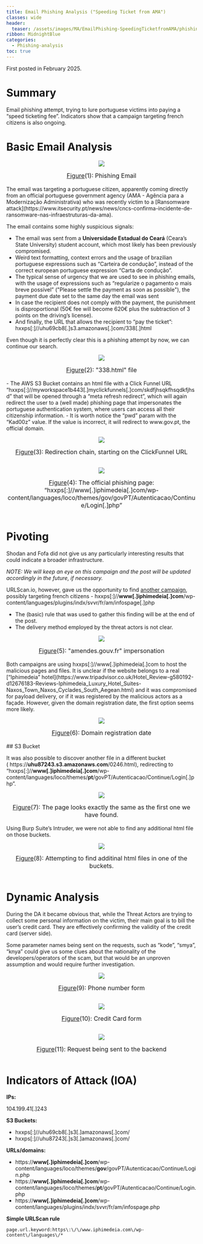 ```yaml
---
title: Email Phishing Analysis ("Speeding Ticket from AMA")
classes: wide
header:
  teaser: /assets/images/MA/EmailPhishing-SpeedingTicketfromAMA/phishing.png
ribbon: MidnightBlue
categories:
  - Phishing-analysis
toc: true
---
```


First posted in February 2025.

# Summary
Email phishing attempt, trying to lure portuguese victims into paying a “speed ticketing fee”. Indicators show that a campaign targeting french citizens is also ongoing.

# Basic Email Analysis

<p align="center">
  <img src="\assets\images\MA\EmailPhishing-SpeedingTicketfromAMA\Email.png" />
</p>
<center><font size="3"> <u>Figure</u>(1): Phishing Email<u></u> </font></center>
<br>
The email was targeting a portuguese citizen, apparently coming directly from an official portuguese government agency (AMA - Agência para a Modernização Administrativa) who was recently victim to a [Ransomware attack](https://www.itsecurity.pt/news/news/cncs-confirma-incidente-de-ransomware-nas-infraestruturas-da-ama).

The email contains some highly suspicious signals:

- The email was sent from a **Universidade Estadual do Ceará** (Ceara’s State University) student account, which most likely has been previously compromised.
- Weird text formatting, context errors and the usage of brazilian portuguese expressions such as “Carteira de condução”, instead of the correct european portuguese expression “Carta de condução”.
- The typical sense of urgency that we are used to see in phishing emails, with the usage of expressions such as “regularize o pagamento o mais breve possível” ("Please settle the payment as soon as possible"), the payment due date set to the same day the email was sent
- In case the recipient does not comply with the payment, the punishment is disproportional (50€ fee will become 620€ plus the subtraction of 3 points on the driving’s license).
- And finally, the URL that allows the recipient to “pay the ticket”: hxxps[:]//uhu69cb8[.]s3.amazonaws[.]com/338[.]html

Even though it is perfectly clear this is a phishing attempt by now, we can continue our search.

<p align="center">
  <img src="\assets\images\MA\EmailPhishing-SpeedingTicketfromAMA\338html.png" />
</p>
<center><font size="3"> <u>Figure</u>(2): "338.html" file<u></u> </font></center>
<br>
- The AWS S3 Bucket contains an html file with a Click Funnel URL “hxxps[:]//myworkspace1b443[.]myclickfunnels[.]com/skdfjhsqkfhsqdkfjhsd” that will be opened through a “meta refresh redirect”, which will again redirect the user to a (well made) phishing page that impersonates the portuguese authentication system, where users can access all their citizenship information.
    - It is worth notice the “pwd” param with the “Kad00z” value. If the value is incorrect, it will redirect to www.gov.pt, the official domain.

<p align="center">
  <img src="\assets\images\MA\EmailPhishing-SpeedingTicketfromAMA\RedirectChain.png" />
</p>
<center><font size="3"> <u>Figure</u>(3): Redirection chain, starting on the ClickFunnel URL<u></u> </font></center>
<br>
<p align="center">
  <img src="\assets\images\MA\EmailPhishing-SpeedingTicketfromAMA\PhishingPage1.png" />
</p>
<center><font size="3"> <u>Figure</u>(4): The official phishing page: “hxxps[:]//www[.]iphimedeia[.]com/wp-content/languages/loco/themes/gov/govPT/Autenticacao/Continue/Login[.]php”
<u></u> </font></center>
<br>


# Pivoting

Shodan and Fofa did not give us any particularly interesting results that could indicate a broader infrastructure.

*NOTE: We will keep an eye on this campaign and the post will be updated accordingly in the future, if necessary.*

URLScan.io, however, gave us the opportunity to find [another campaign](https://urlscan.io/result/e08c16a0-d5c8-4bdf-9e92-ae8f33fcec66/#summary), possibly targeting french citizens - hxxps[:]//**www[.]iphimedeia[.]com**/wp-content/languages/plugins/indx/svvr/fr/am/infospage[.]php

- The (basic) rule that was used to gather this finding will be at the end of the post.
- The delivery method employed by the threat actors is not clear.

<p align="center">
  <img src="\assets\images\MA\EmailPhishing-SpeedingTicketfromAMA\PhishingPageFrench.png" />
</p>
<center><font size="3"> <u>Figure</u>(5): "amendes.gouv.fr" impersonation<u></u> </font></center>
<br>
Both campaigns are using hxxps[:]//www[.]iphimedeia[.]com to host the malicious pages and files. It is unclear if the website belongs to a real [“Iphimedeia” hotel](https://www.tripadvisor.co.uk/Hotel_Review-g580192-d12676183-Reviews-Iphimedeia_Luxury_Hotel_Suites-Naxos_Town_Naxos_Cyclades_South_Aegean.html) and it was compromised for payload delivery, or if it was registered by the malicious actors as a façade. However, given the domain registration date, the first option seems more likely.

<p align="center">
  <img src="\assets\images\MA\EmailPhishing-SpeedingTicketfromAMA\iphimedeiaRegistration.png" />
</p>
<center><font size="3"> <u>Figure</u>(6): Domain registration date<u></u> </font></center>
<br>
## S3 Bucket

It was also possible to discover another file in a different bucket ( https://**uhu87243.s3.amazonaws.com**/0246.html), redirecting to “hxxps[:]//**www[.]iphimedeia[.]com**/wp-content/languages/loco/themes/**pt**/govPT/Autenticacao/Continue/Login[.]php”.

<p align="center">
  <img src="\assets\images\MA\EmailPhishing-SpeedingTicketfromAMA\PhishingPage3.png" />
</p>
<center><font size="3"> <u>Figure</u>(7): The page looks exactly the same as the first one we have found.<u></u> </font></center>
<br>
Using Burp Suite’s Intruder, we were not able to find any additional html file on those buckets.

<p align="center">
  <img src="\assets\images\MA\EmailPhishing-SpeedingTicketfromAMA\Intruder.png" />
</p>
<center><font size="3"> <u>Figure</u>(8): Attempting to find additinal html files in one of the buckets.<u></u> </font></center>
<br>

# Dynamic Analysis

During the DA it became obvious that, while the Threat Actors are trying to collect some personal information on the victim, their main goal is to bill the user’s credit card. They are effectively confirming the validity of the credit card (server side).

Some parameter names being sent on the requests, such as “kode”, “smya”, “knya” could give us some clues about the nationality of the developers/operators of the scam, but that would be an unproven assumption and would require further investigation.

<p align="center">
  <img src="\assets\images\MA\EmailPhishing-SpeedingTicketfromAMA\DAInicial.png" />
</p>
<center><font size="3"> <u>Figure</u>(9): Phone number form<u></u> </font></center>
<br>
<p align="center">
  <img src="\assets\images\MA\EmailPhishing-SpeedingTicketfromAMA\DACartaoCredito.png" />
</p>
<center><font size="3"> <u>Figure</u>(10): Credit Card form<u></u> </font></center>
<br>
<p align="center">
  <img src="\assets\images\MA\EmailPhishing-SpeedingTicketfromAMA\DAVerificacaoBancaria.png" />
</p>
<center><font size="3"> <u>Figure</u>(11): Request being sent to the backend<u></u> </font></center>
<br>

# Indicators of Attack (IOA)

**IPs:**

104.199.41[.]243

**S3 Buckets:**

- hxxps[:]//uhu69cb8[.]s3[.]amazonaws[.]com/
- hxxps[:]//uhu87243[.]s3[.]amazonaws[.]com/

**URLs/domains:**

- https://**www[.]iphimedeia[.]com**/wp-content/languages/loco/themes/**gov**/govPT/Autenticacao/Continue/Login.php
- https://**www[.]iphimedeia[.]com**/wp-content/languages/loco/themes/**pt**/govPT/Autenticacao/Continue/Login.php
- https://**www[.]iphimedeia[.]com**/wp-content/languages/plugins/indx/svvr/fr/am/infospage.php

**Simple URLScan rule**

`page.url.keyword:https\:\/\/www.iphimedeia.com\/wp-content\/languages\/*`


